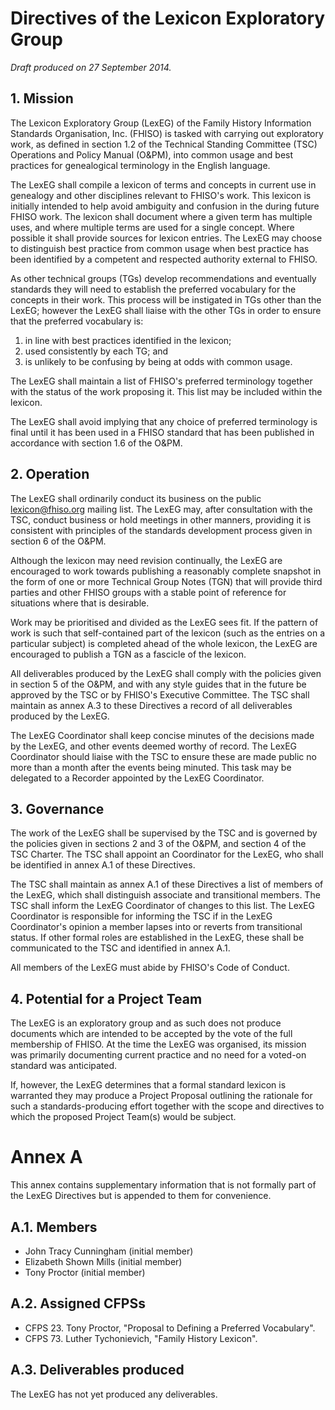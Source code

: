 Directives of the Lexicon Exploratory Group
===========================================

*Draft produced on 27 September 2014.*

1\.  Mission
------------

The Lexicon Exploratory Group (LexEG) of the Family History Information
Standards Organisation, Inc. (FHISO) is tasked with carrying out
exploratory work, as defined in section 1.2 of the Technical Standing
Committee (TSC) Operations and Policy Manual (O&PM), into common usage
and best practices for genealogical terminology in the English language.

The LexEG shall compile a lexicon of terms and concepts in current
use in genealogy and other disciplines relevant to FHISO's work.
This lexicon is initially intended to help avoid ambiguity and confusion
in the during future FHISO work.  The lexicon shall document where a
given term has multiple uses, and where multiple terms are used for a
single concept.  Where possible it shall provide sources for lexicon
entries.  The LexEG may choose to distinguish best practice from common
usage when best practice has been identified by a competent and
respected authority external to FHISO.  

As other technical groups (TGs) develop recommendations and eventually
standards they will need to establish the preferred vocabulary for the
concepts in their work.  This process will be instigated in TGs other
than the LexEG; however the LexEG shall liaise with the other TGs in
order to ensure that the preferred vocabulary is:

1. in line with best practices identified in the lexicon;
2. used consistently by each TG; and
3. is unlikely to be confusing by being at odds with common usage.

The LexEG shall maintain a list of FHISO's preferred terminology
together with the status of the work proposing it.  This list may be
included within the lexicon.  

The LexEG shall avoid implying that any choice of preferred terminology
is final until it has been used in a FHISO standard that has been
published in accordance with section 1.6 of the O&PM.


2\. Operation
-------------

The LexEG shall ordinarily conduct its business on the public
lexicon@fhiso.org mailing list.  The LexEG may, after consultation with
the TSC, conduct business or hold meetings in other manners, providing it
is consistent with principles of the standards development process given
in section 6 of the O&PM.

Although the lexicon may need revision continually, the LexEG are
encouraged to work towards publishing a reasonably complete snapshot in
the form of one or more Technical Group Notes (TGN) that will provide
third parties and other FHISO groups with a stable point of reference
for situations where that is desirable.

Work may be prioritised and divided as the LexEG sees fit.  If the
pattern of work is such that self-contained part of the lexicon (such as
the entries on a particular subject) is completed ahead of the whole
lexicon, the LexEG are encouraged to publish a TGN as a fascicle of the
lexicon.

All deliverables produced by the LexEG shall comply with the policies
given in section 5 of the O&PM, and with any style guides that in the
future be approved by the TSC or by FHISO's Executive Committee.  The
TSC shall maintain as annex A.3 to these Directives a record of all
deliverables produced by the LexEG.

The LexEG Coordinator shall keep concise minutes of the decisions made by
the LexEG, and other events deemed worthy of record.  The LexEG
Coordinator should liaise with the TSC to ensure these are made public
no more than a month after the events being minuted.  This task may be
delegated to a Recorder appointed by the LexEG Coordinator.


3\. Governance
--------------

The work of the LexEG shall be supervised by the TSC and is governed by
the policies given in sections 2 and 3 of the O&PM, and section 4 of the
TSC Charter.  The TSC shall appoint an Coordinator for the LexEG, 
who shall be identified in annex A.1 of these Directives.

The TSC shall maintain as annex A.1 of these Directives a list of
members of the LexEG, which shall distinguish associate and transitional
members.  The TSC shall inform the LexEG Coordinator of changes to this
list.  The LexEG Coordinator is responsible for informing the TSC if in
the LexEG Coordinator's opinion a member lapses into or reverts from
transitional status.  If other formal roles are established in the
LexEG, these shall be communicated to the TSC and identified in annex
A.1.

All members of the LexEG must abide by FHISO's Code of Conduct.


4\. Potential for a Project Team
--------------------------------

The LexEG is an exploratory group and as such does not produce documents
which are intended to be accepted by the vote of the full membership of FHISO.
At the time the LexEG was organised, its mission was primarily documenting
current practice and no need for a voted-on standard was anticipated.

If, however, the LexEG determines that a formal standard lexicon is warranted
they may produce a Project Proposal outlining the rationale for such a
standards-producing effort together with the scope and directives to which
the proposed Project Team(s) would be subject.




Annex A
=======

This annex contains supplementary information that is not formally part
of the LexEG Directives but is appended to them for convenience.  

A.1.  Members
-------------

* John Tracy Cunningham (initial member)
* Elizabeth Shown Mills (initial member)
* Tony Proctor (initial member)

A.2.  Assigned CFPSs
--------------------

* CFPS 23. Tony Proctor, "Proposal to Defining a Preferred Vocabulary".
* CFPS 73. Luther Tychonievich, "Family History Lexicon".

A.3.  Deliverables produced
---------------------------

The LexEG has not yet produced any deliverables.
